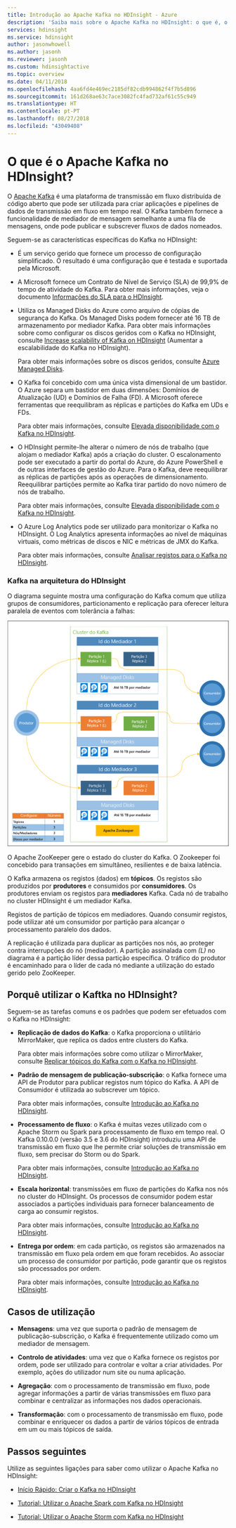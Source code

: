 ```yaml
---
title: Introdução ao Apache Kafka no HDInsight - Azure
description: 'Saiba mais sobre o Apache Kafka no HDInsight: o que é, o que faz e onde encontrar exemplos e obter informações sobre como começar.'
services: hdinsight
ms.service: hdinsight
author: jasonwhowell
ms.author: jasonh
ms.reviewer: jasonh
ms.custom: hdinsightactive
ms.topic: overview
ms.date: 04/11/2018
ms.openlocfilehash: 4aa6fd4e469ec2185df82cdb994862f4f7b5d896
ms.sourcegitcommit: 161d268ae63c7ace3082fc4fad732af61c55c949
ms.translationtype: HT
ms.contentlocale: pt-PT
ms.lasthandoff: 08/27/2018
ms.locfileid: "43049408"
---
```

# <a name="what-is-apache-kafka-on-hdinsight"></a>O que é o Apache Kafka no HDInsight?

O [Apache Kafka](https://kafka.apache.org) é uma plataforma de transmissão em fluxo distribuída de código aberto que pode ser utilizada para criar aplicações e pipelines de dados de transmissão em fluxo em tempo real. O Kafka também fornece a funcionalidade de mediador de mensagem semelhante a uma fila de mensagens, onde pode publicar e subscrever fluxos de dados nomeados. 

Seguem-se as características específicas do Kafka no HDInsight:

* É um serviço gerido que fornece um processo de configuração simplificado. O resultado é uma configuração que é testada e suportada pela Microsoft.

* A Microsoft fornece um Contrato de Nível de Serviço (SLA) de 99,9% de tempo de atividade do Kafka. Para obter mais informações, veja o documento [Informações do SLA para o HDInsight](https://azure.microsoft.com/support/legal/sla/hdinsight/v1_0/).

* Utiliza os Managed Disks do Azure como arquivo de cópias de segurança do Kafka. Os Managed Disks podem fornecer até 16 TB de armazenamento por mediador Kafka. Para obter mais informações sobre como configurar os discos geridos com o Kafka no HDInsight, consulte [Increase scalability of Kafka on HDInsight](apache-kafka-scalability.md) (Aumentar a escalabilidade do Kafka no HDInsight).

    Para obter mais informações sobre os discos geridos, consulte [Azure Managed Disks](../../virtual-machines/windows/managed-disks-overview.md).

* O Kafka foi concebido com uma única vista dimensional de um bastidor. O Azure separa um bastidor em duas dimensões: Domínios de Atualização (UD) e Domínios de Falha (FD). A Microsoft oferece ferramentas que reequilibram as réplicas e partições do Kafka em UDs e FDs. 

    Para obter mais informações, consulte [Elevada disponibilidade com o Kafka no HDInsight](apache-kafka-high-availability.md).

* O HDInsight permite-lhe alterar o número de nós de trabalho (que alojam o mediador Kafka) após a criação do cluster. O escalonamento pode ser executado a partir do portal do Azure, do Azure PowerShell e de outras interfaces de gestão do Azure. Para o Kafka, deve reequilibrar as réplicas de partições após as operações de dimensionamento. Reequilibrar partições permite ao Kafka tirar partido do novo número de nós de trabalho.

    Para obter mais informações, consulte [Elevada disponibilidade com o Kafka no HDInsight](apache-kafka-high-availability.md).

* O Azure Log Analytics pode ser utilizado para monitorizar o Kafka no HDInsight. O Log Analytics apresenta informações ao nível de máquinas virtuais, como métricas de discos e NIC e métricas de JMX do Kafka.

    Para obter mais informações, consulte [Analisar registos para o Kafka no HDInsight](apache-kafka-log-analytics-operations-management.md).

### <a name="kafka-on-hdinsight-architecture"></a>Kafka na arquitetura do HDInsight

O diagrama seguinte mostra uma configuração do Kafka comum que utiliza grupos de consumidores, particionamento e replicação para oferecer leitura paralela de eventos com tolerância a falhas:

![Diagrama de configuração do cluster do Kafka](./media/apache-kafka-introduction/kafka-cluster.png)

O Apache ZooKeeper gere o estado do cluster do Kafka. O Zookeeper foi concebido para transações em simultâneo, resilientes e de baixa latência. 

O Kafka armazena os registos (dados) em **tópicos**. Os registos são produzidos por **produtores** e consumidos por **consumidores**. Os produtores enviam os registos para **mediadores** Kafka. Cada nó de trabalho no cluster HDInsight é um mediador Kafka. 

Registos de partição de tópicos em mediadores. Quando consumir registos, pode utilizar até um consumidor por partição para alcançar o processamento paralelo dos dados.

A replicação é utilizada para duplicar as partições nos nós, ao proteger contra interrupções do nó (mediador). A partição assinalada com *(L)* no diagrama é a partição líder dessa partição específica. O tráfico do produtor é encaminhado para o líder de cada nó mediante a utilização do estado gerido pelo ZooKeeper.

## <a name="why-use-kafka-on-hdinsight"></a>Porquê utilizar o Kaftka no HDInsight?

Seguem-se as tarefas comuns e os padrões que podem ser efetuados com o Kafka no HDInsight:

* **Replicação de dados do Kafka**: o Kafka proporciona o utilitário MirrorMaker, que replica os dados entre clusters do Kafka.

    Para obter mais informações sobre como utilizar o MirrorMaker, consulte [Replicar tópicos do Kafka com o Kafka no HDInsight](apache-kafka-mirroring.md).

* **Padrão de mensagem de publicação-subscrição**: o Kafka fornece uma API de Produtor para publicar registos num tópico do Kafka. A API de Consumidor é utilizada ao subscrever um tópico.

    Para obter mais informações, consulte [Introdução ao Kafka no HDInsight](apache-kafka-get-started.md).

* **Processamento de fluxo**: o Kafka é muitas vezes utilizado com o Apache Storm ou Spark para processamento de fluxo em tempo real. O Kafka 0.10.0.0 (versão 3.5 e 3.6 do HDInsight) introduziu uma API de transmissão em fluxo que lhe permite criar soluções de transmissão em fluxo, sem precisar do Storm ou do Spark.

    Para obter mais informações, consulte [Introdução ao Kafka no HDInsight](apache-kafka-get-started.md).

* **Escala horizontal**: transmissões em fluxo de partições do Kafka nos nós no cluster do HDInsight. Os processos de consumidor podem estar associados a partições individuais para fornecer balanceamento de carga ao consumir registos.

    Para obter mais informações, consulte [Introdução ao Kafka no HDInsight](apache-kafka-get-started.md).

* **Entrega por ordem**: em cada partição, os registos são armazenados na transmissão em fluxo pela ordem em que foram recebidos. Ao associar um processo de consumidor por partição, pode garantir que os registos são processados por ordem.

    Para obter mais informações, consulte [Introdução ao Kafka no HDInsight](apache-kafka-get-started.md).

## <a name="use-cases"></a>Casos de utilização

* **Mensagens**: uma vez que suporta o padrão de mensagem de publicação-subscrição, o Kafka é frequentemente utilizado como um mediador de mensagem.

* **Controlo de atividades**: uma vez que o Kafka fornece os registos por ordem, pode ser utilizado para controlar e voltar a criar atividades. Por exemplo, ações do utilizador num site ou numa aplicação.

* **Agregação**: com o processamento de transmissão em fluxo, pode agregar informações a partir de várias transmissões em fluxo para combinar e centralizar as informações nos dados operacionais.

* **Transformação**: com o processamento de transmissão em fluxo, pode combinar e enriquecer os dados a partir de vários tópicos de entrada em um ou mais tópicos de saída.

## <a name="next-steps"></a>Passos seguintes

Utilize as seguintes ligações para saber como utilizar o Apache Kafka no HDInsight:

* [Início Rápido: Criar o Kafka no HDInsight](apache-kafka-get-started.md)

* [Tutorial: Utilizar o Apache Spark com Kafka no HDInsight](../hdinsight-apache-spark-with-kafka.md)

* [Tutorial: Utilizar o Apache Storm com Kafka no HDInsight](../hdinsight-apache-storm-with-kafka.md)

